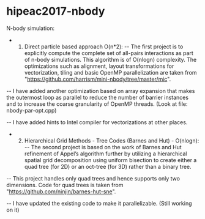 # hipeac2017-nbody

N-body simulation:

- 1) Direct particle based approach O(n*2): 
-- The first project is to explicitly compute the complete set of all-pairs interactions as part of n-body simulations. This algorithm is of O(nlogn) complexity. The optimizations such as alignment, layout transformations for vectorization, tiling and basic OpenMP parallelization are taken from "https://github.com/harrism/mini-nbody/tree/master/mic". 

-- I have added another optimization based on array expansion that makes the outermost loop as parallel to reduce the number of barrier instances and to increase the coarse granularity of OpenMP threads. (Look at file: nbody-par-opt.cpp)

-- I have added hints to Intel compiler for vectorizations at other places. 

- 2) Hierarchical Grid Methods - Tree Codes (Barnes and Hut) - O(nlogn):
-- The second project is based on the work of Barnes and Hut refinement of  Appel’s algorithm further by utilizing a hierarchical spatial grid decomposition using uniform bisection to create either a quad tree (for 2D) or an oct-tree (for 3D) rather than a binary tree. 

-- This project handles only quad trees and hence supports only two dimensions. Code for quad trees is taken from "https://github.com/ninjin/barnes-hut-sne". 

-- I have updated the existing code to make it parallelizable. (Still working on it)
